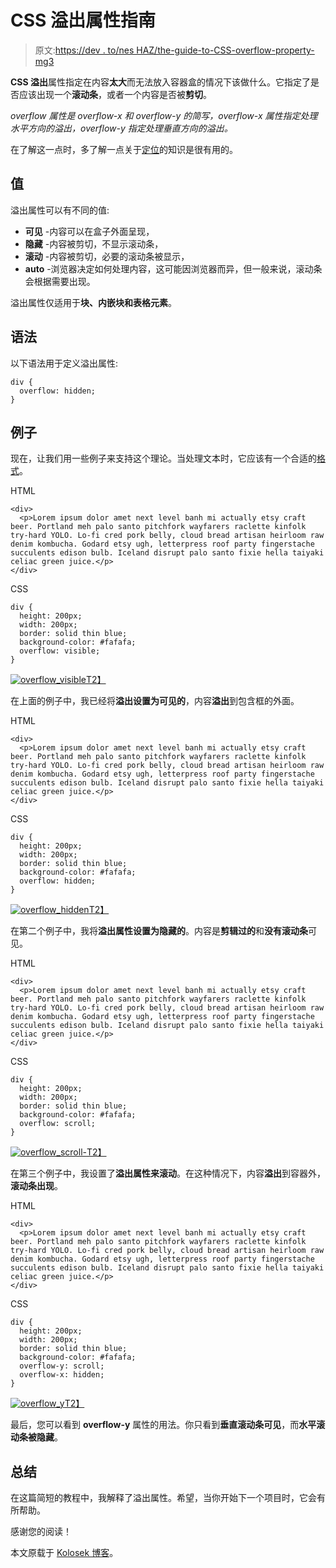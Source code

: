 # CSS 溢出属性指南

> 原文:[https://dev . to/nes HAZ/the-guide-to-CSS-overflow-property-mg3](https://dev.to/neshaz/the-guide-to-css-overflow-property-mg3)

**CSS 溢出**属性指定在内容**太大**而无法放入容器盒的情况下该做什么。它指定了是否应该出现一个**滚动条**，或者一个内容是否被**剪切**。

*overflow 属性是 overflow-x 和 overflow-y 的简写，overflow-x 属性指定处理水平方向的溢出，overflow-y 指定处理垂直方向的溢出。*

在了解这一点时，多了解一点关于[定位](https://kolosek.com/css-position-relative-vs-position-absolute/)的知识是很有用的。

## [](#values)值

溢出属性可以有不同的值:

*   **可见** -内容可以在盒子外面呈现，
*   **隐藏** -内容被剪切，不显示滚动条，
*   **滚动** -内容被剪切，必要的滚动条被显示，
*   **auto** -浏览器决定如何处理内容，这可能因浏览器而异，但一般来说，滚动条会根据需要出现。

溢出属性仅适用于**块、内嵌块和表格元素**。

## [](#syntax)语法

以下语法用于定义溢出属性:

```
div {
  overflow: hidden;
} 
```

## [](#examples)例子

现在，让我们用一些例子来支持这个理论。当处理文本时，它应该有一个合适的[格式](https://kolosek.com/css-relative-font-size/)。

HTML

```
<div>
  <p>Lorem ipsum dolor amet next level banh mi actually etsy craft beer. Portland meh palo santo pitchfork wayfarers raclette kinfolk try-hard YOLO. Lo-fi cred pork belly, cloud bread artisan heirloom raw denim kombucha. Godard etsy ugh, letterpress roof party fingerstache succulents edison bulb. Iceland disrupt palo santo fixie hella taiyaki celiac green juice.</p>
</div> 
```

CSS

```
div {
  height: 200px;
  width: 200px;
  border: solid thin blue;
  background-color: #fafafa;
  overflow: visible;
} 
```

[![overflow_visible](../Images/dee0bda98d88f0c29d2bc20acb85099e.png)T2】](https://res.cloudinary.com/practicaldev/image/fetch/s--rNv3v5sN--/c_limit%2Cf_auto%2Cfl_progressive%2Cq_auto%2Cw_880/https://kolosek.com/content/images/2018/03/overflow_visible.png)

在上面的例子中，我已经将**溢出设置为可见的**，内容**溢出**到包含框的外面。

HTML

```
<div>
  <p>Lorem ipsum dolor amet next level banh mi actually etsy craft beer. Portland meh palo santo pitchfork wayfarers raclette kinfolk try-hard YOLO. Lo-fi cred pork belly, cloud bread artisan heirloom raw denim kombucha. Godard etsy ugh, letterpress roof party fingerstache succulents edison bulb. Iceland disrupt palo santo fixie hella taiyaki celiac green juice.</p>
</div> 
```

CSS

```
div {
  height: 200px;
  width: 200px;
  border: solid thin blue;
  background-color: #fafafa;
  overflow: hidden;
} 
```

[![overflow_hidden](../Images/17afa52d9b4ea4666679671417190401.png)T2】](https://res.cloudinary.com/practicaldev/image/fetch/s--1aHZhZaP--/c_limit%2Cf_auto%2Cfl_progressive%2Cq_auto%2Cw_880/https://kolosek.com/content/images/2018/03/overflow_hidden.png)

在第二个例子中，我将**溢出属性设置为隐藏的**。内容是**剪辑过的**和**没有滚动条**可见。

HTML

```
<div>
  <p>Lorem ipsum dolor amet next level banh mi actually etsy craft beer. Portland meh palo santo pitchfork wayfarers raclette kinfolk try-hard YOLO. Lo-fi cred pork belly, cloud bread artisan heirloom raw denim kombucha. Godard etsy ugh, letterpress roof party fingerstache succulents edison bulb. Iceland disrupt palo santo fixie hella taiyaki celiac green juice.</p>
</div> 
```

CSS

```
div {
  height: 200px;
  width: 200px;
  border: solid thin blue;
  background-color: #fafafa;
  overflow: scroll;
} 
```

[![overflow_scroll-](../Images/35e354894199fdff58f9935a46c2705a.png)T2】](https://res.cloudinary.com/practicaldev/image/fetch/s--T5Y5jv_7--/c_limit%2Cf_auto%2Cfl_progressive%2Cq_auto%2Cw_880/https://kolosek.com/content/images/2018/03/overflow_scroll-.png)

在第三个例子中，我设置了**溢出属性来滚动**。在这种情况下，内容**溢出**到容器外，**滚动条出现**。

HTML

```
<div>
  <p>Lorem ipsum dolor amet next level banh mi actually etsy craft beer. Portland meh palo santo pitchfork wayfarers raclette kinfolk try-hard YOLO. Lo-fi cred pork belly, cloud bread artisan heirloom raw denim kombucha. Godard etsy ugh, letterpress roof party fingerstache succulents edison bulb. Iceland disrupt palo santo fixie hella taiyaki celiac green juice.</p>
</div> 
```

CSS

```
div {
  height: 200px;
  width: 200px;
  border: solid thin blue;
  background-color: #fafafa;
  overflow-y: scroll;
  overflow-x: hidden;
} 
```

[![overflow_y](../Images/5cc8a21222d8c60950070c0e14f423f8.png)T2】](https://res.cloudinary.com/practicaldev/image/fetch/s--RsfuLakt--/c_limit%2Cf_auto%2Cfl_progressive%2Cq_auto%2Cw_880/https://kolosek.com/content/images/2018/03/overflow_y.png)

最后，您可以看到 **overflow-y** 属性的用法。你只看到**垂直滚动条可见**，而**水平滚动条被隐藏**。

## [](#summary)总结

在这篇简短的教程中，我解释了溢出属性。希望，当你开始下一个项目时，它会有所帮助。

感谢您的阅读！

本文原载于 [Kolosek 博客](https://kolosek.com/css-overflow/?utm_source=dvt)。